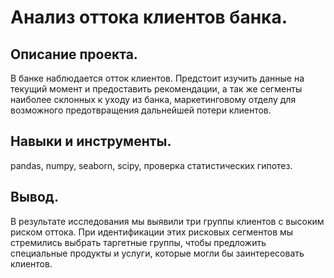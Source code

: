 # Анализ оттока клиентов банка.

## Описание проекта.
В банке наблюдается отток клиентов. Предстоит изучить данные на текущий момент и предоставить рекомендации, а так же сегменты наиболее склонных к уходу из банка, маркетинговому отделу для возможного предотвращения дальнейшей потери клиентов.


## Навыки и инструменты.
pandas, numpy, seaborn, scipy, проверка статистических гипотез.

## Вывод.
В результате исследования мы выявили три группы клиентов с высоким риском оттока. При идентификации этих рисковых сегментов мы стремились выбрать таргетные группы, чтобы предложить специальные продукты и услуги, которые могли бы заинтересовать клиентов.


